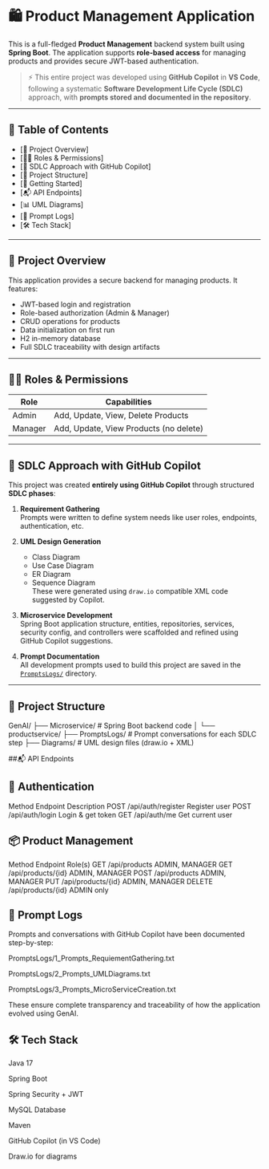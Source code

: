 # 🛍️ Product Management Application

This is a full-fledged **Product Management** backend system built using **Spring Boot**. The application supports **role-based access** for managing products and provides secure JWT-based authentication.

> ⚡ This entire project was developed using **GitHub Copilot** in **VS Code**, following a systematic **Software Development Life Cycle (SDLC)** approach, with **prompts stored and documented in the repository**.

---

## 📌 Table of Contents

- [📖 Project Overview]
- [🧑‍💻 Roles & Permissions]
- [🧠 SDLC Approach with GitHub Copilot]
- [📁 Project Structure]
- [🚀 Getting Started]
- [📬 API Endpoints]
- [📊 UML Diagrams]
- [📜 Prompt Logs]
- [🛠️ Tech Stack]


---

## 📖 Project Overview

This application provides a secure backend for managing products. It features:

- JWT-based login and registration
- Role-based authorization (Admin & Manager)
- CRUD operations for products
- Data initialization on first run
- H2 in-memory database
- Full SDLC traceability with design artifacts

---

## 🧑‍💻 Roles & Permissions

| Role    | Capabilities                             |
|---------|-------------------------------------------|
| Admin   | Add, Update, View, Delete Products        |
| Manager | Add, Update, View Products (no delete)    |

---

## 🧠 SDLC Approach with GitHub Copilot

This project was created **entirely using GitHub Copilot** through structured **SDLC phases**:

1. **Requirement Gathering**  
   Prompts were written to define system needs like user roles, endpoints, authentication, etc.

2. **UML Design Generation**  
   - Class Diagram  
   - Use Case Diagram  
   - ER Diagram  
   - Sequence Diagram  
   These were generated using `draw.io` compatible XML code suggested by Copilot.

3. **Microservice Development**  
   Spring Boot application structure, entities, repositories, services, security config, and controllers were scaffolded and refined using GitHub Copilot suggestions.

4. **Prompt Documentation**  
   All development prompts used to build this project are saved in the [`PromptsLogs/`](./PromptsLogs) directory.

---

## 📁 Project Structure

GenAI/
├── Microservice/ # Spring Boot backend code
│ └── productservice/
├── PromptsLogs/ # Prompt conversations for each SDLC step
├── Diagrams/ # UML design files (draw.io + XML)


##📬 API Endpoints
## 🔐 Authentication
Method	Endpoint	Description
POST	/api/auth/register	Register user
POST	/api/auth/login	Login & get token
GET	/api/auth/me	Get current user

## 📦 Product Management
Method	Endpoint	Role(s)
GET	/api/products	ADMIN, MANAGER
GET	/api/products/{id}	ADMIN, MANAGER
POST	/api/products	ADMIN, MANAGER
PUT	/api/products/{id}	ADMIN, MANAGER
DELETE	/api/products/{id}	ADMIN only

## 📜 Prompt Logs
Prompts and conversations with GitHub Copilot have been documented step-by-step:

PromptsLogs/1_Prompts_RequiementGathering.txt

PromptsLogs/2_Prompts_UMLDiagrams.txt

PromptsLogs/3_Prompts_MicroServiceCreation.txt

These ensure complete transparency and traceability of how the application evolved using GenAI.

## 🛠️ Tech Stack
Java 17

Spring Boot

Spring Security + JWT

MySQL Database

Maven

GitHub Copilot (in VS Code)

Draw.io for diagrams
